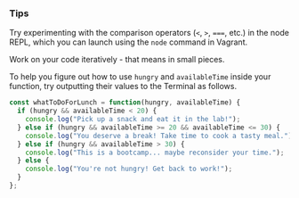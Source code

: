 ### Tips

Try experimenting with the comparison operators (`<`, `>`, `===`, etc.) in the node REPL, which you can launch using the `node` command in Vagrant.

Work on your code iteratively - that means in small pieces.

To help you figure out how to use `hungry` and `availableTime` inside your function, try outputting their values to the Terminal as follows.

```javascript
const whatToDoForLunch = function(hungry, availableTime) {
  if (hungry && availableTime < 20) {
    console.log("Pick up a snack and eat it in the lab!");
  } else if (hungry && availableTime >= 20 && availableTime <= 30) {
    console.log("You deserve a break! Take time to cook a tasty meal.");
  } else if (hungry && availableTime > 30) {
    console.log("This is a bootcamp... maybe reconsider your time.");
  } else {
    console.log("You're not hungry! Get back to work!");
  }
};
```